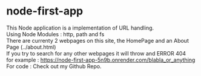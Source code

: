 # node-first-app

This Node application is a implementation of URL handling.  
Using Node Modules : http, path and fs  
There are currenty 2 webpages on this site, the HomePage and an About Page (../about.html)    
If you try to search for any other webpages it will throw and ERROR 404  
for example : https://node-first-app-5n9b.onrender.com/blabla_or_anything  
For code : Check out my Github Repo.  
